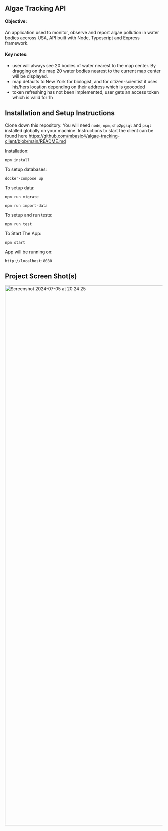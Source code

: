 ## Algae Tracking API

#### Objective:

An application used to monitor, observe and report algae pollution in water bodies accross USA, API built with Node, Typescript and Express framework.

#### Key notes:

- user will always see 20 bodies of water nearest to the map center. By dragging on the map 20 water bodies nearest to the current map center will be displayed.
- map defaults to New York for biologist, and for citizen-scientist it uses his/hers location depending on their address which is geocoded
- token refreshing has not been implemented, user gets an access token which is valid for 1h

## Installation and Setup Instructions  

Clone down this repository. You will need `node`, `npm`, `shp2pgsql` and `psql` installed globally on your machine. Instructions to start the client can be found here https://github.com/mbasic4/algae-tracking-client/blob/main/README.md

Installation:

`npm install`


To setup databases:

`docker-compose up`


To setup data:

`npm run migrate`

`npm run import-data`


To setup and run tests:

`npm run test`


To Start The App:

`npm start`


App will be running on:

`http://localhost:8080`  


## Project Screen Shot(s)   

<img width="1728" alt="Screenshot 2024-07-05 at 20 24 25" src="https://github.com/mbasic4/algae-tracking-API/assets/20629097/7acd2816-aa43-4a7c-83a5-552e3435e4fa">
